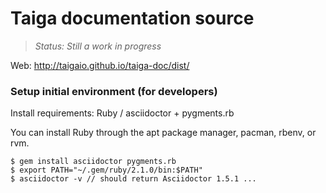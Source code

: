 # Taiga documentation source #

> *Status:* _Still a work in progress_

Web: http://taigaio.github.io/taiga-doc/dist/   

### Setup initial environment (for developers)

Install requirements: Ruby / asciidoctor + pygments.rb

You can install Ruby through the apt package manager, pacman, rbenv, or rvm. 

    $ gem install asciidoctor pygments.rb
    $ export PATH="~/.gem/ruby/2.1.0/bin:$PATH"
    $ asciidoctor -v // should return Asciidoctor 1.5.1 ...
